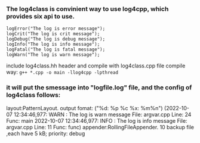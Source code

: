 ### The log4class is convinient way to use log4cpp, which provides six api to use.
    logError("The log is error message");
    logCrit("The log is crit message");
    logDebug("The log is debug message");
    logInfo("The log is info message");
    logFatal("The log is fatal message");
    logWarn("The log is warn message");
include log4class.hh header and compile with log4class.cpp file
compile way: 
``` g++ *.cpp -o main -llog4cpp -lpthread ```

### it will put the smessage into "logfile.log" file, and the config of log4class follows:

layout:PatternLayout. output fomat: ("%d: %p %c %x: %m%n")
(2022-10-07 12:34:46,977: WARN  : The log is warn message	 File: argvar.cpp	 Line: 24	 Func: main
2022-10-07 12:34:46,977: INFO  : The log is info message	 File: argvar.cpp	 Line: 11	 Func: func)
appender:RollingFileAppender. 10 backup file ,each have 5 kB;
priority: debug

